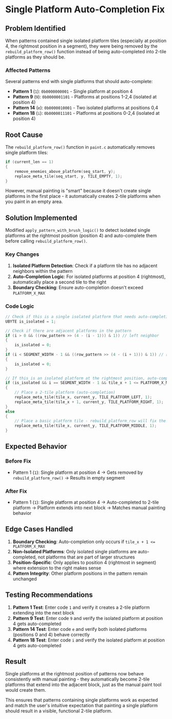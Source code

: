 # Single Platform Auto-Completion Fix

## Problem Identified

When patterns contained single isolated platform tiles (especially at position 4, the rightmost position in a segment), they were being removed by the `rebuild_platform_row()` function instead of being auto-completed into 2-tile platforms as they should be.

### Affected Patterns

Several patterns end with single platforms that should auto-complete:

- **Pattern 1** (`1`): `0b0000000001` - Single platform at position 4
- **Pattern 9** (`9`): `0b0000001101` - Platforms at positions 1-2,4 (isolated at position 4)
- **Pattern 14** (`e`): `0b0000010001` - Two isolated platforms at positions 0,4
- **Pattern 18** (`i`): `0b0000011101` - Platforms at positions 0-2,4 (isolated at position 4)

## Root Cause

The `rebuild_platform_row()` function in `paint.c` automatically removes single platform tiles:

```c
if (current_len == 1)
{
    remove_enemies_above_platform(seq_start, y);
    replace_meta_tile(seq_start, y, TILE_EMPTY, 1);
}
```

However, manual painting is "smart" because it doesn't create single platforms in the first place - it automatically creates 2-tile platforms when you paint in an empty area.

## Solution Implemented

Modified `apply_pattern_with_brush_logic()` to detect isolated single platforms at the rightmost position (position 4) and auto-complete them before calling `rebuild_platform_row()`.

### Key Changes

1. **Isolated Platform Detection**: Check if a platform tile has no adjacent neighbors within the pattern
2. **Auto-Completion Logic**: For isolated platforms at position 4 (rightmost), automatically place a second tile to the right
3. **Boundary Checking**: Ensure auto-completion doesn't exceed `PLATFORM_X_MAX`

### Code Logic

```c
// Check if this is a single isolated platform that needs auto-completion
UBYTE is_isolated = 1;

// Check if there are adjacent platforms in the pattern
if (i > 0 && ((row_pattern >> (4 - (i - 1))) & 1)) // left neighbor
{
    is_isolated = 0;
}
if (i < SEGMENT_WIDTH - 1 && ((row_pattern >> (4 - (i + 1))) & 1)) // right neighbor
{
    is_isolated = 0;
}

// If this is an isolated platform at the rightmost position, auto-complete it
if (is_isolated && i == SEGMENT_WIDTH - 1 && tile_x + 1 <= PLATFORM_X_MAX)
{
    // Place a 2-tile platform (auto-completion)
    replace_meta_tile(tile_x, current_y, TILE_PLATFORM_LEFT, 1);
    replace_meta_tile(tile_x + 1, current_y, TILE_PLATFORM_RIGHT, 1);
}
else
{
    // Place a basic platform tile - rebuild_platform_row will fix the styling
    replace_meta_tile(tile_x, current_y, TILE_PLATFORM_MIDDLE, 1);
}
```

## Expected Behavior

### Before Fix

- Pattern 1 (`1`): Single platform at position 4 → Gets removed by `rebuild_platform_row()` → Results in empty segment

### After Fix

- Pattern 1 (`1`): Single platform at position 4 → Auto-completed to 2-tile platform → Platform extends into next block → Matches manual painting behavior

## Edge Cases Handled

1. **Boundary Checking**: Auto-completion only occurs if `tile_x + 1 <= PLATFORM_X_MAX`
2. **Non-Isolated Platforms**: Only isolated single platforms are auto-completed, not platforms that are part of larger structures
3. **Position-Specific**: Only applies to position 4 (rightmost in segment) where extension to the right makes sense
4. **Pattern Integrity**: Other platform positions in the pattern remain unchanged

## Testing Recommendations

1. **Pattern 1 Test**: Enter code `1` and verify it creates a 2-tile platform extending into the next block
2. **Pattern 9 Test**: Enter code `9` and verify the isolated platform at position 4 gets auto-completed
3. **Pattern 14 Test**: Enter code `e` and verify both isolated platforms (positions 0 and 4) behave correctly
4. **Pattern 18 Test**: Enter code `i` and verify the isolated platform at position 4 gets auto-completed

## Result

Single platforms at the rightmost position of patterns now behave consistently with manual painting - they automatically become 2-tile platforms that extend into the adjacent block, just as the manual paint tool would create them.

This ensures that patterns containing single platforms work as expected and match the user's intuitive expectation that painting a single platform should result in a visible, functional 2-tile platform.
